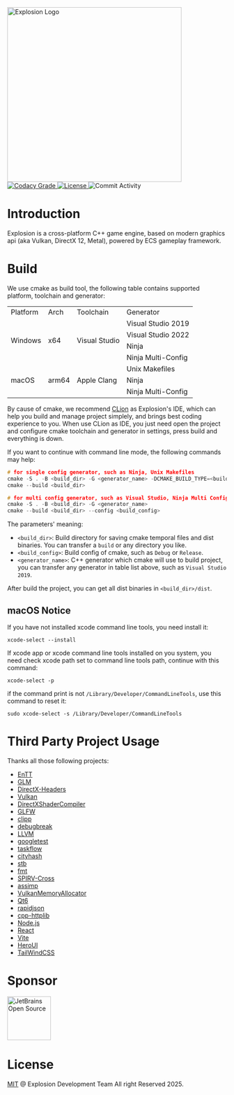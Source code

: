 
<div>
    <div><img width="400" src=".github/resource/Logo.png" alt="Explosion Logo"/></div>
    <div>
        <a href="https://app.codacy.com/gh/ExplosionEngine/Explosion/dashboard?branch=master">
            <img src="https://img.shields.io/codacy/grade/98afe27fd39b4b39b4c6acd8361e6d02?style=for-the-badge" alt="Codacy Grade"/>
        </a>
        <a href="https://github.com/ExplosionEngine/Explosion/blob/master/LICENSE">
            <img src="https://img.shields.io/github/license/ExplosionEngine/Explosion?style=for-the-badge" alt="License"/>
        </a>
        <img src="https://img.shields.io/github/commit-activity/m/ExplosionEngine/Explosion?style=for-the-badge" alt="Commit Activity"/>
    </div>
</div>

# Introduction

Explosion is a cross-platform C++ game engine, based on modern graphics api (aka Vulkan, DirectX 12, Metal), powered by ECS gameplay framework.

# Build

We use cmake as build tool, the following table contains supported platform, toolchain and generator:

<table>
    <tr>
        <td>Platform</td>
        <td>Arch</td>
        <td>Toolchain</td>
        <td>Generator</td>
    </tr>
    <tr>
        <td rowspan="4">Windows</td>
        <td rowspan="4">x64</td>
        <td rowspan="4">Visual Studio</td>
        <td>Visual Studio 2019</td>
    </tr>
    <tr>
        <td>Visual Studio 2022</td>
    </tr>
    <tr>
        <td>Ninja</td>
    </tr>
    <tr>
        <td>Ninja Multi-Config</td>
    </tr>
    <tr>
        <td rowspan="3">macOS</td>
        <td rowspan="3">arm64</td>
        <td rowspan="3">Apple Clang</td>
        <td>Unix Makefiles</td>
    </tr>
    <tr>
        <td>Ninja</td>
    </tr>
    <tr>
        <td>Ninja Multi-Config</td>
    </tr>
</table>

By cause of cmake, we recommend [CLion](https://www.jetbrains.com/clion/) as Explosion's IDE, which can help you build and manage project simplely, and brings best coding experience to you. When use CLion as IDE, you just need open the project and configure cmake toolchain and generator in settings, press build and everything is down.

If you want to continue with command line mode, the following commands may help:

```cpp
# for single config generator, such as Ninja, Unix Makefiles
cmake -S . -B <build_dir> -G <generator_name> -DCMAKE_BUILD_TYPE=<build_config>
cmake --build <build_dir>

# for multi config generator, such as Visual Studio, Ninja Multi Config
cmake -S . -B <build_dir> -G <generator_name>
cmake --build <build_dir> --config <build_config>
```

The parameters' meaning:
* `<build_dir>`: Build directory for saving cmake temporal files and dist binaries. You can transfer a `build` or any directory you like.
* `<build_config>`: Build config of cmake, such as `Debug` or `Release`.
* `<generator_name>`: C++ generator which cmake will use to build project, you can transfer any generator in table list above, such as `Visual Studio 2019`.

After build the project, you can get all dist binaries in `<build_dir>/dist`.

## macOS Notice
If you have not installed xcode command line tools, you need install it:

```shell
xcode-select --install
```

If xcode app or xcode command line tools installed on you system, you need check xcode path set to command line tools path, continue with this command:

```shell
xcode-select -p
```

if the command print is not `/Library/Developer/CommandLineTools`, use this command to reset it:

```shell
sudo xcode-select -s /Library/Developer/CommandLineTools
```

# Third Party Project Usage

Thanks all those following projects:

* [EnTT](https://github.com/skypjack/entt)
* [GLM](https://github.com/g-truc/glm)
* [DirectX-Headers](https://github.com/microsoft/DirectX-Headers)
* [Vulkan](https://www.vulkan.org/)
* [DirectXShaderCompiler](https://github.com/microsoft/DirectXShaderCompiler)
* [GLFW](https://www.glfw.org/)
* [clipp](https://github.com/muellan/clipp)
* [debugbreak](https://github.com/scottt/debugbreak)
* [LLVM](https://llvm.org/)
* [googletest](https://github.com/google/googletest)
* [taskflow](https://github.com/taskflow/taskflow)
* [cityhash](https://github.com/google/cityhash)
* [stb](https://github.com/nothings/stb)
* [fmt](https://github.com/fmtlib/fmt)
* [SPIRV-Cross](https://github.com/KhronosGroup/SPIRV-Cross)
* [assimp](https://github.com/assimp/assimp)
* [VulkanMemoryAllocator](https://github.com/GPUOpen-LibrariesAndSDKs/VulkanMemoryAllocator)
* [Qt6](https://www.qt.io/product/qt6)
* [rapidjson](https://github.com/Tencent/rapidjson)
* [cpp-httplib](https://github.com/yhirose/cpp-httplib)
* [Node.js](https://nodejs.org/zh-cn)
* [React](https://react.dev)
* [Vite](https://vite.dev)
* [HeroUI](https://www.heroui.com)
* [TailWindCSS](https://tailwindcss.com)

# Sponsor

<img width="100dp" src=".github/resource/JetBrains.png" alt="JetBrains Open Source"/>

# License

[MIT](https://github.com/ExplosionEngine/Explosion/blob/master/LICENSE) @ Explosion Development Team All right Reserved 2025.
